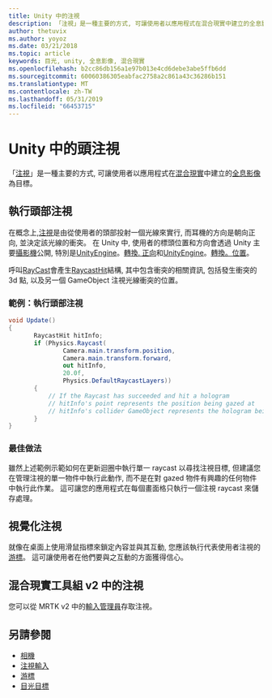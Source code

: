 ```yaml
---
title: Unity 中的注視
description: 「注視」是一種主要的方式, 可讓使用者以應用程式在混合現實中建立的全息影像為目標。
author: thetuvix
ms.author: yoyoz
ms.date: 03/21/2018
ms.topic: article
keywords: 目光, unity, 全息影像, 混合現實
ms.openlocfilehash: b2cc86db156a1e97b013e4cd6debe3abe5ffb6dd
ms.sourcegitcommit: 60060386305eabfac2758a2c861a43c36286b151
ms.translationtype: MT
ms.contentlocale: zh-TW
ms.lasthandoff: 05/31/2019
ms.locfileid: "66453715"
---
```

# <a name="head-gaze-in-unity"></a>Unity 中的頭注視

「[注視](gaze.md)」是一種主要的方式, 可讓使用者以應用程式在[混合現實](mixed-reality.md)中建立的[全息影像](hologram.md)為目標。


## <a name="implementing-head-gaze"></a>執行頭部注視

在概念上,[注視](gaze.md)是由從使用者的頭部投射一個光線來實行, 而耳機的方向是朝向正向, 並決定該光線的衝突。 在 Unity 中, 使用者的標頭位置和方向會透過 Unity 主要[攝影機](camera-in-unity.md)公開, 特別是[UnityEngine](http://docs.unity3d.com/ScriptReference/Camera-main.html)。[轉換. 正向](http://docs.unity3d.com/ScriptReference/Transform-forward.html)和[UnityEngine](http://docs.unity3d.com/ScriptReference/Camera-main.html)。[轉換。位置](http://docs.unity3d.com/ScriptReference/Transform-position.html)。

呼叫[RayCast](http://docs.unity3d.com/ScriptReference/Physics.Raycast.html)會產生[RaycastHit](http://docs.unity3d.com/ScriptReference/RaycastHit.html)結構, 其中包含衝突的相關資訊, 包括發生衝突的3d 點, 以及另一個 GameObject 注視光線衝突的位置。

### <a name="example-implement-head-gaze"></a>範例：執行頭部注視

```cs
void Update()
{
       RaycastHit hitInfo;
       if (Physics.Raycast(
               Camera.main.transform.position,
               Camera.main.transform.forward,
               out hitInfo,
               20.0f,
               Physics.DefaultRaycastLayers))
       {
           // If the Raycast has succeeded and hit a hologram
           // hitInfo's point represents the position being gazed at
           // hitInfo's collider GameObject represents the hologram being gazed at
       }
}
```

### <a name="best-practices"></a>最佳做法

雖然上述範例示範如何在更新迴圈中執行單一 raycast 以尋找注視目標, 但建議您在管理注視的單一物件中執行此動作, 而不是在對 gazed 物件有興趣的任何物件中執行此作業。 這可讓您的應用程式在每個畫面格只執行一個注視 raycast 來儲存處理。

## <a name="visualizing-gaze"></a>視覺化注視

就像在桌面上使用滑鼠指標來鎖定內容並與其互動, 您應該執行代表使用者注視的[游標](cursors.md)。 這可讓使用者在他們要與之互動的方面獲得信心。

## <a name="gaze-in-mixed-reality-toolkit-v2"></a>混合現實工具組 v2 中的注視
您可以從 MRTK v2 中的[輸入管理員](https://microsoft.github.io/MixedRealityToolkit-Unity/Documentation/Input/Overview.html)存取注視。

## <a name="see-also"></a>另請參閱
* [相機](camera-in-unity.md)
* [注視輸入](gaze.md)
* [游標](cursors.md)
* [目光目標](gaze-targeting.md)
